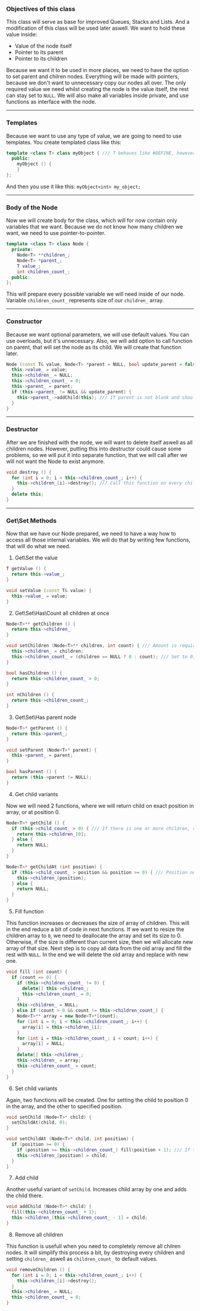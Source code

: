 ### Objectives of this class
This class will serve as base for improved Queues, Stacks and Lists. And a modification of this class will be used later aswell. 
We want to hold these value inside:
 
- Value of the node itself 
- Pointer to its parent 
- Pointer to its children 

Because we want it to be used in more places, we need to have the option to set parent and chilren nodes.
Everything will be made with pointers, because we don't want to unnecessary copy our nodes all over.
The only required value we need whilst creating the node is the value itself, the rest can stay set to ```NULL```.
We will also make all variables inside private, and use functions as interface with the node.

---
### Templates
Because we want to use any type of value, we are going to need to use templates. You create templated class like this:
```cpp
template <class T> class myObject { /// T behaves like #DEFINE, however you can specify it for each instance created
  public:
    myObject () {
    }
};
```
And then you use it like this: ```myObject<int> my_object;```

---
### Body of the Node
Now we will create body for the class, which will for now contain only variables that we want.
Because we do not know how many children we want, we need to use pointer-to-pointer.
```cpp
template <class T> class Node {
  private:
    Node<T> **children_;
    Node<T> *parent_;
    T value_;
    int children_count_;
  public:
};
```
This will prepare every possible variable we will need inside of our node. Variable ```children_count_``` represents size of our ```children_``` array.

---
### Constructor
Because we want optional parameters, we will use default values. You can use overloads, but it's unnecessary.
Also, we will add option to call function on parent, that will set the node as its child. We will create that function later.
```cpp
Node (const T& value, Node<T> *parent = NULL, bool update_parent = false) {
  this->value_ = value;
  this->children_ = NULL;
  this->children_count_ = 0;
  this->parent_ = parent;
  if (this->parent_ != NULL && update_parent) {
    this->parent_->addChild(this); /// If parent is not blank and should be updated, then set it's child to this node
  }
}
```

---
### Destructor
After we are finished with the node, we will want to delete itself aswell as all children nodes.
However, putting this into destructor could cause some problems, so we will put it into separate function, that we will call after we will not want the Node to exist anymore.
```cpp
void destroy () {
  for (int i = 0; i < this->children_count_; i++) {
    this->children_[i]->destroy(); /// Call this function on every child node in the tree
  }
  delete this;
}
```

---
### Get\Set Methods
Now that we have our Node prepared, we need to have a way how to access all those internal variables.
We will do that by writing few functions, that will do what we need.
1) Get\Set the value
```cpp
T getValue () {
  return this->value_;
}

void setValue (const T& value) {
  this->value_ = value;
}
```
2) Get\Set\Has\Count all children at once
```cpp
Node<T>** getChildren () {
  return this->children_
}

void setChildren (Node<T>** children, int count) { /// Amount is required
  this->children_ = children;
  this->children_count_ = (children == NULL ? 0 : count); /// Set to 0, if no children are present
}

bool hasChildren () {
  return this->children_count_ > 0;
}

int nChildren () {
  return this->children_count_;
}
```
3) Get\Set\Has parent node
```cpp
Node<T>* getParent () {
  return this->parent_;
}

void setParent (Node<T>* parent) {
  this->parent_ = parent;
}

bool hasParent () {
  return (this->parent != NULL);
}
```
4) Get child variants

Now we will need 2 functions, where we will return child on exact position in array, or at position 0.
```cpp
Node<T>* getChild () {
  if (this->child_count_ > 0) { /// If there is one or more children, return first child
    return this->children_[0];
  } else {
    return NULL;
  }
}

Node<T>* getChildAt (int position) {
  if (this->child_count_ > position && position >= 0) { /// Position needs to be between the number of children and 0
    this->children_[position];
  } else {
    return NULL;
  }
}
```
5) Fill function

This function increases or decreases the size of array of children. This will in the end reduce a bit of code in next functions.
If we want to resize the children array to ```0```, we need to deallocate the array and set its size to 0.
Otherwise, if the size is different than current size, then we will allocate new array of that size.
Next step is to copy all data from the old array and fill the rest with ```NULL```.
In the end we will delete the old array and replace with new one.
```cpp
void fill (int count) {
  if (count == 0) {
    if (this->children_count_ != 0) {
      delete[] this->children_;
      this->children_count_ = 0;
    }
    this->children_ = NULL;
  } else if (count > 0 && count != this->children_count_) {
    Node<T>** array = new Node<T>*[count];
    for (int i = 0; i < this->children_count_; i++) {
      array[i] = this->children_[i];
    }
    for (int i = this->children_count_; i < count; i++) {
      array[i] = NULL;
    }
    delete[] this->children_;
    this->children_ = array;
    this->children_count_ = count;
  }
}
```
6) Set child variants

Again, two functions will be created. One for setting the child to position 0 in the array, and the other to specified position.
```cpp
void setChild (Node<T>* child) {
  setChildAt(child, 0);
}

void setChildAt (Node<T>* child, int position) {
  if (position >= 0) {
    if (position >= this->children_count_) fill(position + 1); /// If there is no space, then expand the array as required
    this->children_[position] = child;
  }
}
```
7) Add child

Another useful variant of ```setChild```. Increases child array by one and adds the child there.
```cpp
void addChild (Node<T>* child) {
  fill(this->children_count_ + 1);
  this->children_[this->children_count_ - 1] = child;
}
```
8) Remove all children

This function is usefull when you need to completely remove all chilren nodes. It will simplify this process a bit, by destroying every children and setting ```children_``` aswell as ```children_count_``` to default values.
```cpp
void removeChildren () {
  for (int i = 0; i < this->children_count_; i++) {
    this->children_[i]->destroy();
  }
  this->children_ = NULL;
  this->children_count_ = 0;
}
```


